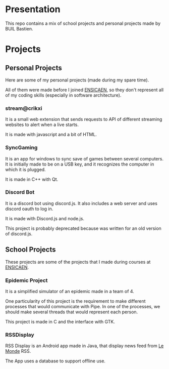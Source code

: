 # Presentation

This repo contains a mix of school projects and personal projects made by BUIL Bastien.


# Projects


## Personal Projects

Here are some of my personal projects (made during my spare time).

All of them were made before I joined [ENSICAEN](https://www.ensicaen.fr/en/), so they don't represent all of my coding skills (especially in software architecture).

### stream@crikxi

It is a small web extension that sends requests to API of different streaming websites to alert when a live starts.

It is made with javascript and a bit of HTML.

### SyncGaming

It is an app for windows to sync save of games between several computers.
It is initially made to be on a USB key, and it recognizes the computer in which it is plugged.

It is made in C++ with Qt.


### Discord Bot

It is a discord bot using discord.js. It also includes a web server and uses discord oauth to log in.

It is made with Discord.js and node.js.

This project is probably deprecated because was written for an old version of discord.js.


## School Projects

These projects are some of the projects that I made during courses at [ENSICAEN](https://www.ensicaen.fr/en/).

### Epidemic Project

It is a simplified simulator of an epidemic made in a team of 4. 

One particularity of this project is the requirement to make different processes that would communicate with Pipe. In one of the processes, we should make several threads that would represent each person.

This project is made in C and the interface with GTK.

### RSSDisplay

RSS Display is an Android app made in Java, that display news feed from [Le Monde](https://www.lemonde.fr/) RSS.

The App uses a database to support offline use.


